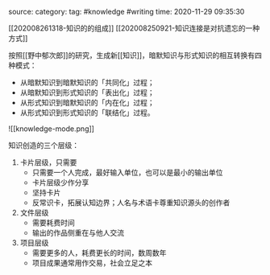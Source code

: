 source:
category:
tag: #knowledge #writing 
time: 2020-11-29 09:35:30


[[202008261318-知识的的组成]]
[[202008250921-知识连接是对抗遗忘的一种方式]]

按照[[野中郁次郎]]的研究，生成新[[知识]]，暗默知识与形式知识的相互转换有四种模式：

- 从暗默知识到暗默知识的「共同化」过程；
- 从暗默知识到形式知识的「表出化」过程；
- 从形式知识到暗默知识的「内在化」过程；
- 从形式知识到形式知识的「联结化」过程。


![[knowledge-mode.png]]

知识创造的三个层级：

1) 卡片层级，只需要
	- 只需要一个人完成，最好输入单位，也可以是最小的输出单位
	- 卡片层级少作分享
	- 坚持卡片
	- 反常识卡，拓展认知边界；人名与术语卡尊重知识源头的创作者
2) 文件层级
	- 需要耗费时间
	- 输出的作品侧重在与他人交流
3) 项目层级
	- 需要更多的人，耗费更长的时间，数周数年
	- 项目成果通常用作交易，社会立足之本
    
    
    
